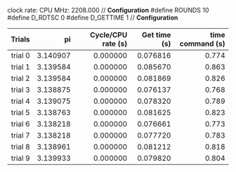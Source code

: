 clock rate:
CPU MHz:             2208.000
// **Configuration**
#define ROUNDS 10
#define D_RDTSC 0
#define D_GETTIME 1
// **Configuration**

| Trials | pi | Cycle/CPU rate (s) | Get time (s) | time command (s) |
|-:|-:|-:|-:|-:|
| trial 0 |  3.140907 | 0.000000 | 0.076816 | 0.774 |
| trial 1 |  3.139584 | 0.000000 | 0.085670 | 0.863 |
| trial 2 |  3.139584 | 0.000000 | 0.081869 | 0.826 |
| trial 3 |  3.138875 | 0.000000 | 0.076137 | 0.768 |
| trial 4 |  3.139075 | 0.000000 | 0.078320 | 0.789 |
| trial 5 |  3.138763 | 0.000000 | 0.081625 | 0.823 |
| trial 6 |  3.138218 | 0.000000 | 0.076661 | 0.773 |
| trial 7 |  3.138218 | 0.000000 | 0.077720 | 0.783 |
| trial 8 |  3.138961 | 0.000000 | 0.081212 | 0.818 |
| trial 9 |  3.139933 | 0.000000 | 0.079820 | 0.804 |
